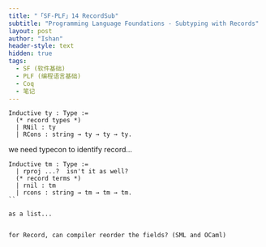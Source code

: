 ```yaml
---
title: "「SF-PLF」14 RecordSub"
subtitle: "Programming Language Foundations - Subtyping with Records"
layout: post
author: "Ishan"
header-style: text
hidden: true
tags:
  - SF (软件基础)
  - PLF (编程语言基础)
  - Coq
  - 笔记
---
```



```coq
Inductive ty : Type :=
  (* record types *)
  | RNil : ty
  | RCons : string → ty → ty → ty.
```

we need typecon to identify record...


```coq
Inductive tm : Type :=
  | rproj ...?  isn't it as well?
  (* record terms *)
  | rnil : tm
  | rcons : string → tm → tm → tm.
``

as a list...


for Record, can compiler reorder the fields? (SML and OCaml)





